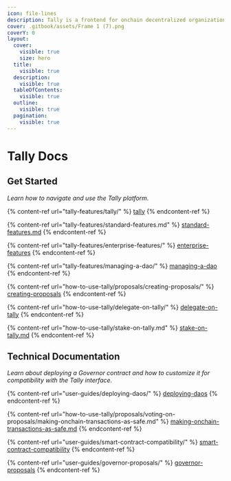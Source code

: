 ```yaml
---
icon: file-lines
description: Tally is a frontend for onchain decentralized organizations.
cover: .gitbook/assets/Frame 1 (7).png
coverY: 0
layout:
  cover:
    visible: true
    size: hero
  title:
    visible: true
  description:
    visible: true
  tableOfContents:
    visible: true
  outline:
    visible: true
  pagination:
    visible: true
---
```


# Tally Docs

## Get Started

_Learn how to navigate and use the Tally platform._

{% content-ref url="tally-features/tally/" %}
[tally](tally-features/tally/)
{% endcontent-ref %}

{% content-ref url="tally-features/standard-features.md" %}
[standard-features.md](tally-features/standard-features.md)
{% endcontent-ref %}

{% content-ref url="tally-features/enterprise-features/" %}
[enterprise-features](tally-features/enterprise-features/)
{% endcontent-ref %}

{% content-ref url="tally-features/managing-a-dao/" %}
[managing-a-dao](tally-features/managing-a-dao/)
{% endcontent-ref %}

{% content-ref url="how-to-use-tally/proposals/creating-proposals/" %}
[creating-proposals](how-to-use-tally/proposals/creating-proposals/)
{% endcontent-ref %}

{% content-ref url="how-to-use-tally/delegate-on-tally/" %}
[delegate-on-tally](how-to-use-tally/delegate-on-tally/)
{% endcontent-ref %}

{% content-ref url="how-to-use-tally/stake-on-tally.md" %}
[stake-on-tally.md](how-to-use-tally/stake-on-tally.md)
{% endcontent-ref %}

## Technical Documentation

_Learn about deploying a Governor contract and how to customize it for compatibility with the Tally interface._

{% content-ref url="user-guides/deploying-daos/" %}
[deploying-daos](user-guides/deploying-daos/)
{% endcontent-ref %}

{% content-ref url="how-to-use-tally/proposals/voting-on-proposals/making-onchain-transactions-as-safe.md" %}
[making-onchain-transactions-as-safe.md](how-to-use-tally/proposals/voting-on-proposals/making-onchain-transactions-as-safe.md)
{% endcontent-ref %}

{% content-ref url="user-guides/smart-contract-compatibility/" %}
[smart-contract-compatibility](user-guides/smart-contract-compatibility/)
{% endcontent-ref %}

{% content-ref url="user-guides/governor-proposals/" %}
[governor-proposals](user-guides/governor-proposals/)
{% endcontent-ref %}
